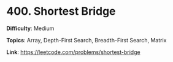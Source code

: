 # 400. Shortest Bridge

**Difficulty**: Medium

**Topics**: Array, Depth-First Search, Breadth-First Search, Matrix

**Link**: https://leetcode.com/problems/shortest-bridge
